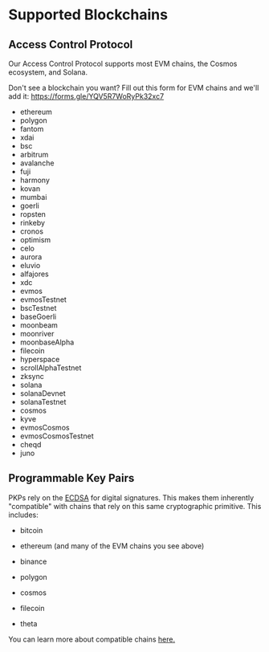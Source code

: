 # Supported Blockchains

## Access Control Protocol

 Our Access Control Protocol supports most EVM chains, the Cosmos ecosystem, and Solana.

Don't see a blockchain you want?  Fill out this form for EVM chains and we'll add it: https://forms.gle/YQV5R7WoRyPk32xc7

- ethereum
- polygon
- fantom
- xdai
- bsc
- arbitrum
- avalanche
- fuji
- harmony
- kovan
- mumbai
- goerli
- ropsten
- rinkeby
- cronos
- optimism
- celo
- aurora
- eluvio
- alfajores
- xdc
- evmos
- evmosTestnet
- bscTestnet
- baseGoerli
- moonbeam
- moonriver
- moonbaseAlpha
- filecoin
- hyperspace
- scrollAlphaTestnet
- zksync
- solana
- solanaDevnet
- solanaTestnet
- cosmos
- kyve
- evmosCosmos
- evmosCosmosTestnet
- cheqd
- juno


## Programmable Key Pairs

 PKPs rely on the [ECDSA](https://blog.cloudflare.com/ecdsa-the-digital-signature-algorithm-of-a-better-internet/) for digital signatures. This makes them inherently "compatible" with chains that rely on this same cryptographic primitive. This includes:

- bitcoin

- ethereum (and many of the EVM chains you see above)

- binance

- polygon

- cosmos

- filecoin

- theta

You can learn more about compatible chains [here.](http://ethanfast.com/top-crypto.html)
 